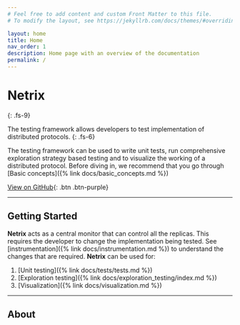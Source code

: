 ```yaml
---
# Feel free to add content and custom Front Matter to this file.
# To modify the layout, see https://jekyllrb.com/docs/themes/#overriding-theme-defaults

layout: home
title: Home
nav_order: 1
description: Home page with an overview of the documentation
permalink: /
---
```


# Netrix
{: .fs-9}

The testing framework allows developers to test implementation of distributed protocols.
{: .fs-6}

The testing framework can be used to write unit tests, run comprehensive exploration strategy based testing and to visualize the working of a distributed protocol. Before diving in, we recommend that you go through [Basic concepts]({% link docs/basic_concepts.md %})

[View on GitHub](https://github.com/netrixframework/netrix){: .btn .btn-purple}

---

## Getting Started

**Netrix** acts as a central monitor that can control all the replicas. This requires the developer to change the implementation being tested. See [instrumentation]({% link docs/instrumentation.md %}) to understand the changes that are required. **Netrix** can be used for:

1. [Unit testing]({% link docs/tests/tests.md %})
2. [Exploration testing]({% link docs/exploration_testing/index.md %})
3. [Visualization]({% link docs/visualization.md %})

---

## About
